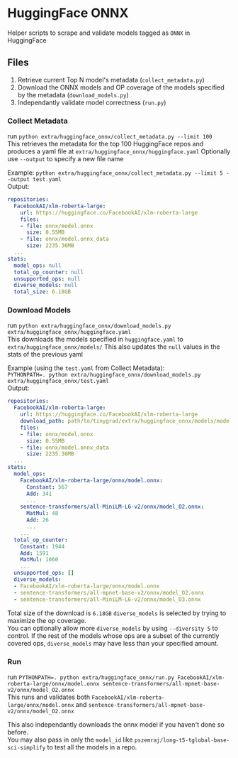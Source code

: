 # HuggingFace ONNX

Helper scripts to scrape and validate models tagged as `ONNX` in HuggingFace

## Files

1. Retrieve current Top N model's metadata (`collect_metadata.py`)
2. Download the ONNX models and OP coverage of the models specified by the metadata (`download_models.py`)
3. Independantly validate model correctness (`run.py`)

### Collect Metadata
run `python extra/huggingface_onnx/collect_metadata.py --limit 100`  
This retrieves the metadata for the top 100 HuggingFace repos and produces a yaml file at `extra/huggingface_onnx/huggingface.yaml` 
Optionally use `--output` to specify a new file name

Example:
`python extra/huggingface_onnx/collect_metadata.py --limit 5 --output test.yaml`  
Output:
```yaml
repositories:
  FacebookAI/xlm-roberta-large:
    url: https://huggingface.co/FacebookAI/xlm-roberta-large
    files:
    - file: onnx/model.onnx
      size: 0.55MB
    - file: onnx/model.onnx_data
      size: 2235.36MB
  ...
stats:
  model_ops: null
  total_op_counter: null
  unsupported_ops: null
  diverse_models: null
  total_size: 6.18GB
```

### Download Models
run `python extra/huggingface_onnx/download_models.py extra/huggingface_onnx/huggingface.yaml`  
This downloads the models specified in `huggingface.yaml` to `extra/huggingface_onnx/models/`
This also updates the `null` values in the stats of the previous yaml

Example (using the `test.yaml` from Collect Metadata):  
`PYTHONPATH=. python extra/huggingface_onnx/download_models.py extra/huggingface_onnx/test.yaml`  
Output:
```yaml
repositories:
  FacebookAI/xlm-roberta-large:
    url: https://huggingface.co/FacebookAI/xlm-roberta-large
    download_path: path/to/tinygrad/extra/huggingface_onnx/models/models--FacebookAI--xlm-roberta-large/snapshots/c23d21b0620b635a76227c604d44e43a9f0ee389
    files:
    - file: onnx/model.onnx
      size: 0.55MB
    - file: onnx/model.onnx_data
      size: 2235.36MB
  ...
stats:
  model_ops:
    FacebookAI/xlm-roberta-large/onnx/model.onnx:
      Constant: 567
      Add: 341
      ...
    sentence-transformers/all-MiniLM-L6-v2/onnx/model_O2.onnx:
      MatMul: 48
      Add: 26
      ...
    ...
  total_op_counter:
    Constant: 1944
    Add: 1591
    MatMul: 1060
    ...
  unsupported_ops: []
  diverse_models:
  - FacebookAI/xlm-roberta-large/onnx/model.onnx
  - sentence-transformers/all-mpnet-base-v2/onnx/model_O2.onnx
  - sentence-transformers/all-MiniLM-L6-v2/onnx/model_O3.onnx
```
Total size of the download is `6.18GB`
`diverse_models` is selected by trying to maximize the op coverage.  
You can optionally allow more `diverse_models` by using `--diversity 5` to control. If the rest of the models whose ops are a subset of the currently covered ops, `diverse_models` may have less than your specified amount.

### Run
run `PYTHONPATH=. python extra/huggingface_onnx/run.py FacebookAI/xlm-roberta-large/onnx/model.onnx sentence-transformers/all-mpnet-base-v2/onnx/model_O2.onnx`    
This runs and validates both `FacebookAI/xlm-roberta-large/onnx/model.onnx` and `sentence-transformers/all-mpnet-base-v2/onnx/model_O2.onnx`  

This also independantly downloads the onnx model if you haven't done so before.  
You may also pass in only the `model_id` like `pszemraj/long-t5-tglobal-base-sci-simplify` to test all the models in a repo.  
